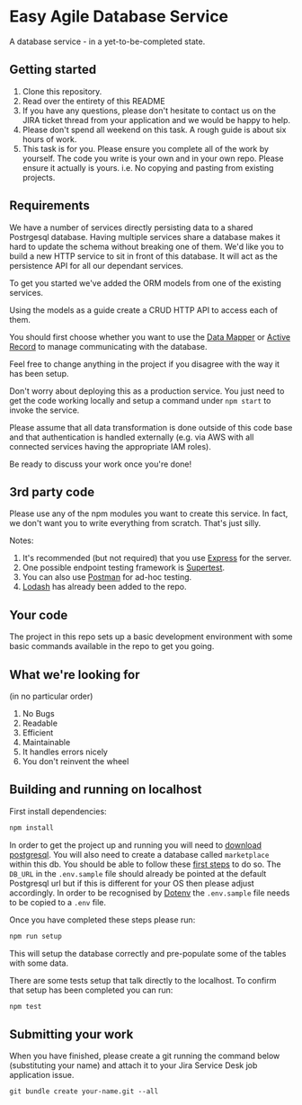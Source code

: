 # Easy Agile Database Service

A database service - in a yet-to-be-completed state.

## Getting started

1. Clone this repository.
1. Read over the entirety of this README
1. If you have any questions, please don't hesitate to contact us on the JIRA ticket thread from your application and we would be happy to help.
1. Please don't spend all weekend on this task. A rough guide is about six hours of work.
1. This task is for you. Please ensure you complete all of the work by yourself. The code you write is your own and in your own repo. Please ensure it actually is yours. i.e. No copying and pasting from existing projects.

## Requirements

We have a number of services directly persisting data to a shared Postrgesql database. Having multiple services share a database makes it hard to update the schema without breaking one of them. We'd like you to build a new HTTP service to sit in front of this database. It will act as the persistence API for all our dependant services.

To get you started we've added the ORM models from one of the existing services.

Using the models as a guide create a CRUD HTTP API to access each of them.

You should first choose whether you want to use the [Data Mapper](https://typeorm.io/#/active-record-data-mapper/what-is-the-data-mapper-pattern) or [Active Record](https://typeorm.io/#/active-record-data-mapper/what-is-the-active-record-pattern) to manage communicating with the database.

Feel free to change anything in the project if you disagree with the way it has been setup.

Don't worry about deploying this as a production service. You just need to get the code working locally and setup a command under `npm start` to invoke the service.

Please assume that all data transformation is done outside of this code base and that authentication is handled externally (e.g. via AWS with all connected services having the appropriate IAM roles).

Be ready to discuss your work once you're done!

## 3rd party code

Please use any of the npm modules you want to create this service. In fact, we don't want you to write everything from scratch. That's just silly.

Notes:

1. It's recommended (but not required) that you use [Express](https://www.npmjs.com/package/express) for the server.
1. One possible endpoint testing framework is [Supertest](https://www.npmjs.com/package/supertest).
1. You can also use [Postman](https://www.postman.com/) for ad-hoc testing.
1. [Lodash](https://www.npmjs.com/package/lodash) has already been added to the repo.

## Your code

The project in this repo sets up a basic development environment with some basic commands available in the repo to get you going.

## What we're looking for

(in no particular order)

1. No Bugs
1. Readable
1. Efficient
1. Maintainable
1. It handles errors nicely
1. You don't reinvent the wheel

## Building and running on localhost

First install dependencies:

```sh
npm install
```

In order to get the project up and running you will need to [download postgresql](https://www.postgresql.org/download/).
You will also need to create a database called `marketplace` within this db. You should be able to follow these [first steps](https://wiki.postgresql.org/wiki/First_steps) to do so.
The `DB_URL` in the `.env.sample` file should already be pointed at the default Postgresql url but if this is different for your OS then please adjust accordingly. In order to be recognised by [Dotenv](https://www.npmjs.com/package/dotenv) the `.env.sample` file needs to be copied to a `.env` file.

Once you have completed these steps please run:
```sh
npm run setup
```
This will setup the database correctly and pre-populate some of the tables with some data.

There are some tests setup that talk directly to the localhost.
To confirm that setup has been completed you can run:
```sh
npm test
```

## Submitting your work

When you have finished, please create a git running the command below (substituting your name) and attach it to your Jira Service Desk job application issue.

```
git bundle create your-name.git --all
```
